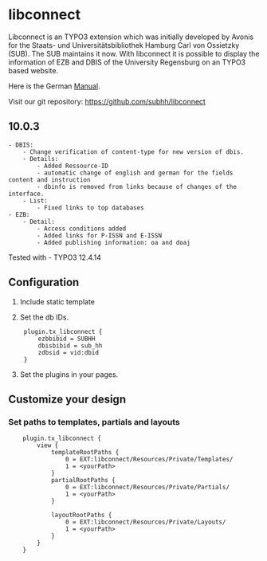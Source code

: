 # libconnect

Libconnect is an TYPO3 extension which was initially developed by Avonis for the Staats- und Universitätsbibliothek Hamburg Carl von Ossietzky (SUB).
The SUB maintains it now.
With libconnect it is possible to display the information of EZB and DBIS of the University Regensburg on an TYPO3 based website.

Here is the German [Manual](doc/manual.pdf "Ausführliches Manual").

Visit our git repository: https://github.com/subhh/libconnect

## 10.0.3
    - DBIS: 
        - Change verification of content-type for new version of dbis.
        - Details:
            - Added Ressource-ID
            - automatic change of english and german for the fields content and instruction
            - dbinfo is removed from links because of changes of the interface.
        - List:
            - Fixed links to top databases
    - EZB:
        - Detail:
            - Access conditions added
            - Added links for P-ISSN and E-ISSN
            - Added publishing information: oa and doaj

Tested with 
    - TYPO3 12.4.14

## Configuration

1. Include static template
2. Set the db IDs. 
    
        plugin.tx_libconnect {
            ezbbibid = SUBHH
            dbisbibid = sub_hh
            zdbsid = vid:dbid
        }


3. Set the plugins in your pages.

## Customize your design

### Set paths to templates, partials and layouts

        plugin.tx_libconnect {
            view {
                templateRootPaths {
                    0 = EXT:libconnect/Resources/Private/Templates/
                    1 = <yourPath>
                }
                partialRootPaths {
                    0 = EXT:libconnect/Resources/Private/Partials/
                    1 = <yourPath>
                }

                layoutRootPaths {
                    0 = EXT:libconnect/Resources/Private/Layouts/
                    1 = <yourPath>
                }
            }
        }

